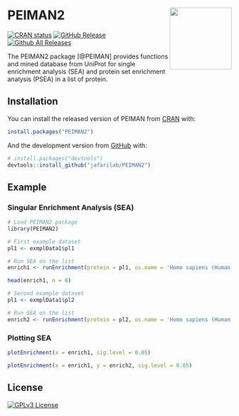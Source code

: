 <!-- README.md is generated from README.Rmd. Please edit that file -->

# PEIMAN2 <a href='https://github.com/jafarilab/PEIMAN2'><img src="man/figures/logo.png" align="right" height="139"/></a>

<!-- badges: start -->

[![CRAN
status](https://www.r-pkg.org/badges/version/PEIMAN2)](https://cran.r-project.org/package=PEIMAN2)
[![GitHub
Release](https://img.shields.io/github/release/jafarilab/PEIMAN2?style=flat)](https://github.com/jafarilab/PEIMAN2/releases)
[![Github All
Releases](https://img.shields.io/github/downloads/jafarilab/PEIMAN2/total.svg?style=flat)](https://github.com/jafarilab/PEIMAN2)

<!-- badges: end -->

The PEIMAN2 package \[@PEIMAN\] provides functions and mined database from UniProt for single enrichment analysis (SEA) and 
protein set enrichment analysis (PSEA) in a list of protein.


## Installation

You can install the released version of PEIMAN from
[CRAN](https://CRAN.R-project.org) with:

``` r
install.packages("PEIMAN2")
```

And the development version from [GitHub](https://github.com/) with:

``` r
# install.packages("devtools")
devtools::install_github("jafarilab/PEIMAN2")
```

## Example

### Singular Enrichment Analysis (SEA)

``` r
# Load PEIMAN2 package
library(PEIMAN2)

# First example dataset
pl1 <- exmplData1$pl1

# Run SEA on the list
enrich1 <- runEnrichment(protein = pl1, os.name = 'Homo sapiens (Human)')

head(enrich1, n = 6)
```


``` r
# Second example dataset
pl1 <- exmplData1$pl2

# Run SEA on the list
enrich2 <- runEnrichment(protein = pl2, os.name = 'Homo sapiens (Human)')
```


### Plotting SEA

```r
plotEnrichment(x = enrich1, sig.level = 0.05)
```


```r
plotEnrichment(x = enrich1, y = enrich2, sig.level = 0.05)
```


## License

[![GPLv3
License](https://img.shields.io/badge/License-GPL%20v3-yellow.svg)](https://opensource.org/licenses/)
